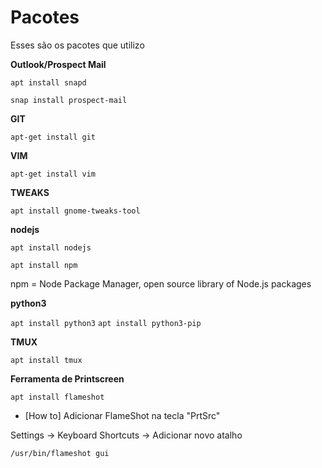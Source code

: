 # Pacotes

Esses são os pacotes que utilizo

**Outlook/Prospect Mail**

```apt install snapd```

```snap install prospect-mail```

**GIT**

```apt-get install git```

**VIM**

```apt-get install vim```

**TWEAKS**

```apt install gnome-tweaks-tool```

**nodejs**

```apt install nodejs```

```apt install npm```

npm = Node Package Manager, open source library of Node.js packages

**python3**

```apt install python3```
```apt install python3-pip```

**TMUX**

```apt install tmux```

**Ferramenta de Printscreen**

```apt install flameshot```

* [How to] Adicionar FlameShot na tecla "PrtSrc"

Settings -> Keyboard Shortcuts -> Adicionar novo atalho

```/usr/bin/flameshot gui```

